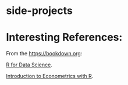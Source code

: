 # side-projects
 
 # Interesting References:
 
 From the https://bookdown.org:
 
  [R for Data Science](https://r4ds.had.co.nz).
  
  [Introduction to Econometrics with R](https://www.econometrics-with-r.org/index.html).
